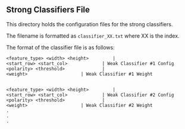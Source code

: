 ## Strong Classifiers File

This directory holds the configuration files for the strong classifiers. 

The filename is formatted as `classifier_XX.txt` where XX is the index. 

The format of the classifier file is as follows:
```
<feature_type> <width> <height>			|
<start_row> <start_col>				| Weak Classifier #1 Config
<polarity> <threshold>				|
<weight>					| Weak Classifier #1 Weight 


<feature_type> <width> <height>			|
<start_row> <start_col>				| Weak Classifier #2 Config
<polarity> <threshold>				|
<weight>					| Weak Classifier #2 Weight
.
.
.
```



